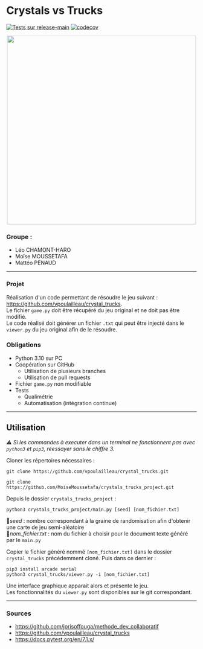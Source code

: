 # Crystals vs Trucks
[![Tests sur release-main](https://github.com/MoiseMoussetafa/crystals_trucks_project/actions/workflows/python.yml/badge.svg?branch=release-main)](https://github.com/MoiseMoussetafa/crystals_trucks_project/actions/workflows/python.yml)
[![codecov](https://codecov.io/gh/MoiseMoussetafa/crystals_trucks_project/branch/release-main/graph/badge.svg?token=L7JRXT7ZCX)](https://codecov.io/gh/MoiseMoussetafa/crystals_trucks_project)

<p align="center">  
 <img src=https://user-images.githubusercontent.com/72506988/164490624-32c954f8-637e-418a-afa3-6645e6296fa3.png width="500" height="500">
</p>

### Groupe : 
- Léo CHAMONT-HARO
- Moïse MOUSSETAFA
- Mattéo PENAUD

---

### Projet

Réalisation d'un code permettant de résoudre le jeu suivant : https://github.com/vpoulailleau/crystal_trucks.  
Le fichier `game.py` doit être récupéré du jeu original et ne doit pas être modifié.  
Le code réalisé doit générer un fichier `.txt` qui peut être injecté dans le `viewer.py` du jeu original afin de le résoudre.  


### Obligations 

- Python 3.10 sur PC
- Coopération sur GitHub 
  - Utilisation de plusieurs branches
  - Utilisation de pull requests
- Fichier `game.py` non modifiable
- Tests
  - Qualimétrie
  - Automatisation (intégration continue)

---

## Utilisation 

*⚠️ Si les commandes à executer dans un terminal ne fonctionnent pas avec `python3` et `pip3`, réessayer sans le chiffre 3.*

Cloner les répertoires nécessaires :
```
git clone https://github.com/vpoulailleau/crystal_trucks.git

git clone https://github.com/MoiseMoussetafa/crystals_trucks_project.git
```

Depuis le dossier `crystals_trucks_project` :
```
python3 crystals_trucks_project/main.py [seed] [nom_fichier.txt]
```
📓*seed* : nombre correspondant à la graine de randomisation afin d'obtenir une carte de jeu semi-aléatoire  
📓*nom_fichier.txt* : nom du fichier à choisir pour le document texte généré par le `main.py`  

Copier le fichier généré nommé `[nom_fichier.txt]` dans le dossier `crystal_trucks` précédemment cloné. Puis dans ce dernier :
```
pip3 install arcade serial
python3 crystal_trucks/viewer.py -i [nom_fichier.txt]
```

Une interface graphique apparait alors et présente le jeu.  
Les fonctionnalités du `viewer.py` sont disponibles sur le git correspondant.

---

### Sources
- https://github.com/jorisoffouga/methode_dev_collaboratif  
- https://github.com/vpoulailleau/crystal_trucks  
- https://docs.pytest.org/en/7.1.x/  

